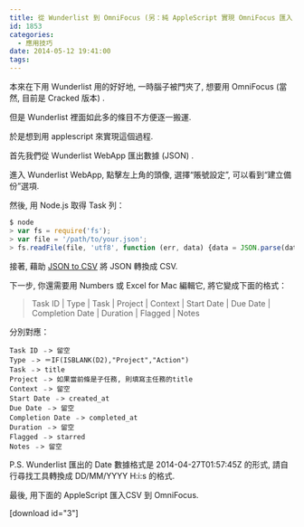 ```yaml
---
title: 從 Wunderlist 到 OmniFocus (另：純 AppleScript 實現 OmniFocus 匯入 CSV)
id: 1853
categories:
  - 應用技巧
date: 2014-05-12 19:41:00
tags:
---
```


本來在下用 Wunderlist 用的好好地, 一時腦子被門夾了, 想要用 OmniFocus (當然, 目前是 Cracked 版本) .

但是 Wunderlist 裡面如此多的條目不方便逐一搬運.

於是想到用 applescript 來實現這個過程.

首先我們從 Wunderlist WebApp 匯出數據 (JSON) .

<!--more-->

進入 Wunderlist WebApp, 點擊左上角的頭像, 選擇“賬號設定”, 可以看到“建立備份”選項.

然後, 用 Node.js 取得 Task 列：

```javascript
$ node
> var fs = require('fs');
> var file = '/path/to/your.json';
> fs.readFile(file, 'utf8', function (err, data) {data = JSON.parse(data);fs.writeFile(file, JSON.stringify(data.tasks));});
```

接著, 藉助 [JSON to CSV](http://www.json2csv.com) 將 JSON 轉換成 CSV.

下一步, 你還需要用 Numbers 或 Excel for Mac 編輯它, 將它變成下面的格式：

> Task ID | Type | Task | Project | Context | Start Date | Due Date | Completion Date | Duration | Flagged | Notes

分別對應：

```
Task ID ﹣> 留空
Type ﹣> ＝IF(ISBLANK(D2),"Project","Action")
Task ﹣> title
Project ﹣> 如果當前條是子任務, 則填寫主任務的title
Context ﹣> 留空
Start Date ﹣> created_at
Due Date ﹣> 留空
Completion Date ﹣> completed_at
Duration ﹣> 留空
Flagged ﹣> starred
Notes ﹣> 留空
```

P.S. Wunderlist 匯出的 Date 數據格式是 2014-04-27T01:57:45Z 的形式, 請自行尋找工具轉換成 DD/MM/YYYY H:i:s 的格式.

最後, 用下面的 AppleScript 匯入CSV 到 OmniFocus.

[download id="3"]
